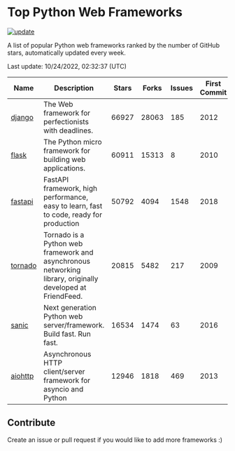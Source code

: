 # Top Python Web Frameworks

[![update](https://github.com/sunnysid3up/python-web-frameworks/actions/workflows/update.yml/badge.svg)](https://github.com/sunnysid3up/python-web-frameworks/actions/workflows/update.yml)

A list of popular Python web frameworks ranked by the number of GitHub stars, automatically updated every week.

Last update: 10/24/2022, 02:32:37 (UTC)

| Name          | Description          | Stars                     | Forks          | Issues               | First Commit        | Last Commit         |
|---------------|----------------------|---------------------------|----------------|----------------------|---------------------|---------------------|
| [django](https://github.com/django/django) | The Web framework for perfectionists with deadlines. | 66927 | 28063 | 185 | 2012 | 2022-10-24 |
| [flask](https://github.com/pallets/flask) | The Python micro framework for building web applications. | 60911 | 15313 | 8 | 2010 | 2022-10-23 |
| [fastapi](https://github.com/tiangolo/fastapi) | FastAPI framework, high performance, easy to learn, fast to code, ready for production | 50792 | 4094 | 1548 | 2018 | 2022-10-24 |
| [tornado](https://github.com/tornadoweb/tornado) | Tornado is a Python web framework and asynchronous networking library, originally developed at FriendFeed. | 20815 | 5482 | 217 | 2009 | 2022-10-24 |
| [sanic](https://github.com/sanic-org/sanic) | Next generation Python web server/framework. Build fast. Run fast. | 16534 | 1474 | 63 | 2016 | 2022-10-23 |
| [aiohttp](https://github.com/aio-libs/aiohttp) | Asynchronous HTTP client/server framework for asyncio and Python | 12946 | 1818 | 469 | 2013 | 2022-10-24 |

## Contribute 

Create an issue or pull request if you would like to add more frameworks :)